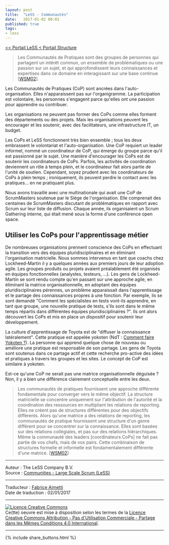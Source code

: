 ```yaml
---
layout: post
title:  "LeSS - Communautés"
date:   2017-01-02 00:01
published: true
tags:
- less
---
```


[<< Portail LeSS < Portail Structure](http://www.les-traducteurs-agiles.org/2016/12/26/less-portail-structure.html)

> Les Communautés de Pratiques sont des groupes de personnes qui partagent un intérêt commun, un ensemble de problématiques ou une passion sur un sujet, et qui approfondissent leurs connaissances et expertises dans ce domaine en interagissant sur une base continue [[WSM02](https://www.amazon.com/Cultivating-Communities-Practice-Etienne-Wenger/dp/1578513308)].

Les Communautés de Pratiques (CoP) sont ancrées dans l'auto-organisation. Elles n'apparaissent pas sur l'organigramme. La participation est volontaire, les personnes s'engagent parce qu'elles ont une passion pour apprendre ou contribuer.

Les organisations ne peuvent pas former des CoPs comme elles forment des départements ou des projets. Mais les organisations peuvent les encourager et les soutenir, avec des facilitateurs, une infrastructure IT, un budget.

Les CoPs et LeSS fonctionnent très bien ensemble ; tous les deux embrassent le volontariat et l'auto-organisation. Une CoP requiert un leader informel, nommé un coordinateur de CoP, qui émerge du groupe parce qu'il est passionné par le sujet. Une manière d'encourager les CoPs est de soutenir les coordinateurs de CoPs. Parfois, les activités de coordination deviennent un rôle à temps plein, et le coordinateur fait alors partie de l'unité de soutien. Cependant, soyez prudent avec les coordinateurs de CoPs à plein temps ; ironiquement, ils peuvent perdre le contact avec les pratiques... en ne pratiquant plus.

Nous avons travaillé avec une multinationale qui avait une CoP de ScrumMasters soutenue par le Siège de l'organisation. Elle comprenait des centaines de ScrumMasters discutant de problématiques en rapport avec Scrum sur leur liste de diffusion. Chaque année, ils organisaient un Scrum Gathering interne, qui était mené sous la forme d'une conférence open space.

## Utiliser les CoPs pour l'apprentissage métier

De nombreuses organisations prennent conscience des CoPs en effectuant la transition vers des équipes pluridisciplinaires et en éliminant l'organisation matricielle. Nous sommes intervenus en tant que coachs chez Lockheed-Martin il y a quelques années aux premiers jours de leur adoption agile. Les groupes produits ou projets avaient préalablement été organisés en équipes fonctionnelles (analystes, testeurs, ...). Les gens de Lockheed-Martin se sont rendu compte qu'en passant sur une approche agile, en éliminant la matrice organisationnelle, en adoptant des équipes pluridisciplinaires pérennes, un problème apparaissait dans l'apprentissage et le partage des connaissances propres à une fonction. Par exemple, ils se sont demandé "Comment les spécialistes en tests vont-ils apprendre, en tant que groupe, une nouvelle pratique de tests, s'ils sont dans le même temps répartis dans différentes équipes pluridisciplinaires ?". Ils ont alors découvert les CoPs et mis en place un dispositif pour soutenir leur développement.

La culture d'apprentissage de Toyota est de "diffuser la connaissance latéralement". Cette pratique est appelée yokoten (NdT : [Comment faire Yokoten ?](http://ayeba.wikispaces.com/Comment%20faire%20Yokoten%20%3F)). La personne qui apprend quelque chose de nouveau ou améliore une pratique est responsable de son partage. Les gens de Toyota sont soutenus dans ce partage actif et cette recherche pro-active des idées et pratiques à travers les groupes et les sites. Le concept de CoP est similaire à yokoten.

Est-ce qu'une CoP ne serait pas une matrice organisationnelle déguisée ? Non, il y a bien une différence clairement conceptuelle entre les deux.

> Les communautés de pratiques fournissent une approche différente fondamentale pour converger vers le même objectif. La structure matricielle se concentre uniquement sur l'attribution de l'autorité et la coordination des ressources en multipliant les relations de reporting. Elles ne créent pas de structures différentes pour des objectifs différents. Alors qu'une matrice a des relations de reporting, les communautés de pratique fournissent une structure d'un genre différent pour se concentrer sur la connaissance. Elles sont basées sur des relations collégiales, et pas sur des relations hiérarchiques. Même la communauté des leaders [coordinateurs CoPs] ne fait pas partie de vos chefs, mais de vos pairs. Cette combinaison de structures formelle et informelle est fondamentalement différente d'une matrice. [[WSM02](https://www.amazon.com/Cultivating-Communities-Practice-Etienne-Wenger/dp/1578513308)]


---
Auteur : The LeSS Company B.V.  
Source : [Communities - Large Scale Scrum (LeSS)](http://less.works/less/structure/communities.html)  

---
Traducteur : [Fabrice Aimetti](http://www.fabrice-aimetti.fr/)  
Date de traduction : 02/01/2017  

---

<a rel="license" href="http://creativecommons.org/licenses/by-nc-sa/4.0/"><img alt="Licence Creative Commons" style="border-width:0" src="http://i.creativecommons.org/l/by-nc-sa/4.0/88x31.png" /></a><br />Ce(tte) oeuvre est mise à disposition selon les termes de la <a rel="license" href="http://creativecommons.org/licenses/by-nc-sa/4.0/">Licence Creative Commons Attribution - Pas d'Utilisation Commerciale - Partage dans les Mêmes Conditions 4.0 International</a>.

---

{% include share_buttons.html %}
